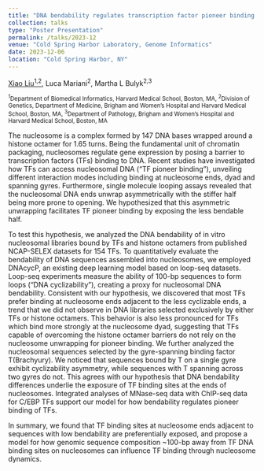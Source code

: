 ```yaml
---
title: "DNA bendability regulates transcription factor pioneer binding to nucleosomes"
collection: talks
type: "Poster Presentation"
permalink: /talks/2023-12
venue: "Cold Spring Harbor Laboratory, Genome Informatics"
date: 2023-12-06
location: "Cold Spring Harbor, NY"
---
```


<u>Xiao Liu<sup>1,2</sup></u>, Luca Mariani<sup>2</sup>, Martha L Bulyk<sup>2,3</sup>

<small><sup>1</sup>Department of Biomedical Informatics, Harvard Medical School, Boston, MA, <sup>2</sup>Division of Genetics, Department of Medicine, Brigham and Women’s Hospital and Harvard Medical School, Boston, MA, <sup>3</sup>Department of Pathology, Brigham and Women’s Hospital and Harvard Medical School, Boston, MA</small>

The nucleosome is a complex formed by 147 DNA bases wrapped around a histone octamer for 1.65 turns. Being the fundamental unit of chromatin packaging, nucleosomes regulate gene expression by posing a barrier to transcription factors (TFs) binding to DNA. Recent studies have investigated how TFs can access nucleosomal DNA (“TF pioneer binding”), unveiling different interaction modes including binding at nucleosome ends, dyad and spanning gyres. Furthermore, single molecule looping assays revealed that the nucleosomal DNA ends unwrap asymmetrically with the stiffer half being more prone to opening. We hypothesized that this asymmetric unwrapping facilitates TF pioneer binding by exposing the less bendable half.

To test this hypothesis, we analyzed the DNA bendability of in vitro nucleosomal libraries bound by TFs and histone octamers from published NCAP-SELEX datasets for 154 TFs. To quantitatively evaluate the bendability of DNA sequences assembled into nucleosomes, we employed DNAcycP, an existing deep learning model based on loop-seq datasets. Loop-seq experiments measure the ability of 100-bp sequences to form loops (“DNA cyclizability”), creating a proxy for nucleosomal DNA bendability. Consistent with our hypothesis, we discovered that most TFs prefer binding at nucleosome ends adjacent to the less cyclizable ends, a trend that we did not observe in DNA libraries selected exclusively by either TFs or histone octamers. This behavior is also less pronounced for TFs which bind more strongly at the nucleosome dyad, suggesting that TFs capable of overcoming the histone octamer barriers do not rely on the nucleosome unwrapping for pioneer binding. We further analyzed the nucleosomal sequences selected by the gyre-spanning binding factor T(Brachyury). We noticed that sequences bound by T on a single gyre exhibit cyclizability asymmetry, while sequences with T spanning across two gyres do not. This agrees with our hypothesis that DNA bendability differences underlie the exposure of TF binding sites at the ends of nucleosomes. Integrated analyses of MNase-seq data with ChIP-seq data for C/EBP TFs support our model for how bendability regulates pioneer binding of TFs.

In summary, we found that TF binding sites at nucleosome ends adjacent to sequences with low bendability are preferentially exposed, and propose a model for how genomic sequence composition ~100-bp away from TF DNA binding sites on nucleosomes can influence TF binding through nucleosome dynamics.
